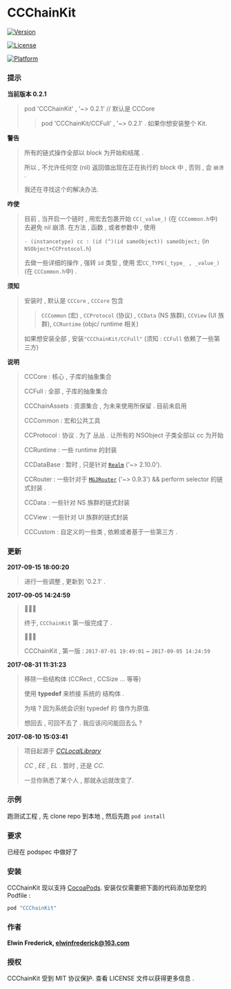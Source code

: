 # CCChainKit

[![Version](https://img.shields.io/cocoapods/v/CCChainKit.svg?style=flat)](http://cocoapods.org/pods/CCChainKit)

[![License](https://img.shields.io/cocoapods/l/CCChainKit.svg?style=flat)](http://cocoapods.org/pods/CCChainKit)

[![Platform](https://img.shields.io/cocoapods/p/CCChainKit.svg?style=iOS)](http://cocoapods.org/pods/CCChainKit)

### 提示

**当前版本 0.2.1**

> pod 'CCChainKit' , '~> 0.2.1' // 默认是 CCCore
> 
> > pod 'CCChainKit/CCFull' , '~> 0.2.1' . 如果你想安装整个 Kit.

**警告**

> 所有的链式操作全部以 block 为开始和结尾 .
> 
> 所以 , 不允许任何空 (nil) 返回值出现在正在执行的 block 中 , 否则 , 会 `崩溃` .
> 
> 我还在寻找这个的解决办法.

**咋使**
> 目前 , 当开启一个链时 , 用宏去包裹开始 `CC(_value_)` (在 `CCCommon.h`中) 去避免 nil 崩溃.
> 在方法 , 函数 , 或者参数中 , 使用
> 
> `- (instancetype) cc : (id (^)(id sameObject)) sameObject;` (in `NSObject+CCProtocol.h`)
> 
> 去做一些详细的操作 , 强转 `id` 类型 , 使用 宏`CC_TYPE(_type_ , _value_)` (在 `CCCommon.h`中) .

**须知**
> 安装时 , 默认是 `CCCore` , `CCCore` 包含 
> 
> > `CCCommon` (宏) , `CCProtocol` (协议) , `CCData` (NS 族群), `CCView` (UI 族群), `CCRuntime` (objc/ runtime 相关)
> 
> 如果想安装全部 , 安装`"CCChainKit/CCFull"` (须知 : `CCFull` 依赖了一些第三方)

**说明**
> CCCore : 核心 , 子库的抽象集合
> 
> CCFull : 全部 , 子库的抽象集合
> 
> CCChainAssets : 资源集合 , 为未来使用所保留 . 目前未启用
> 
> CCCommon : 宏和公共工具
> 
> CCProtocol : 协议 . 为了 丛丛 . 让所有的 NSObject 子类全部以 cc 为开始
> 
> CCRuntime : 一些 runtime 的封装
> 
> CCDataBase : 暂时 , 只是针对 [`Realm`](https://github.com/realm/realm-cocoa) ('~> 2.10.0').
> 
> CCRouter : 一些针对于 [`MGJRouter`](https://github.com/meili/MGJRouter) ('~> 0.9.3') && perform selector 的链式封装 .
> 
> CCData :  一些针对 NS 族群的链式封装
> 
> CCView :  一些针对 UI 族群的链式封装
> 
> CCCustom :  自定义的一些类 , 依赖或者基于一些第三方 .

### 更新
**2017-09-15 18:00:20**
>
> 进行一些调整 , 更新到 '0.2.1' .
>

**2017-09-05 14:24:59**

> 👏👏👏
> 
> 终于, `CCChainKit` 第一版完成了 .
> 
> 👏👏👏
> 
> CCChainKit , 第一版 : `2017-07-01 19:49:01` ~ `2017-09-05 14:24:59`
> 

**2017-08-31 11:31:23**

> 移除一些结构体 (CCRect , CCSize ... 等等)
> 
> 使用 **typedef** 来桥接 系统的 结构体 .
> 
> 为啥 ? 因为系统会识别 typedef 的 值作为原值.
> 
> 想回去 , 可回不去了 . 我应该问问能回去么 ?

**2017-08-10 15:03:41**

> 项目起源于 _*[CCLocalLibrary](https://github.com/VArbiter/CCLocalLibrary)*_
> 
> *CC* , *EE* , *EL* . 暂时 , 还是 *CC*.
> 
> 一旦你熟悉了某个人 , 那就永远就改变了.

### 示例

跑测试工程 , 先 clone repo 到本地 , 然后先跑  `pod install`

### 要求

已经在 podspec 中做好了

### 安装

CCChainKit 现以支持 [CocoaPods](http://cocoapods.org). 
安装仅仅需要把下面的代码添加至您的 Podfile :

```ruby
pod "CCChainKit"
```

### 作者

**Elwin Frederick, [elwinfrederick@163.com](elwinfrederick@163.com)**

### 授权

CCChainKit 受到 MIT 协议保护. 查看 LICENSE 文件以获得更多信息 .
